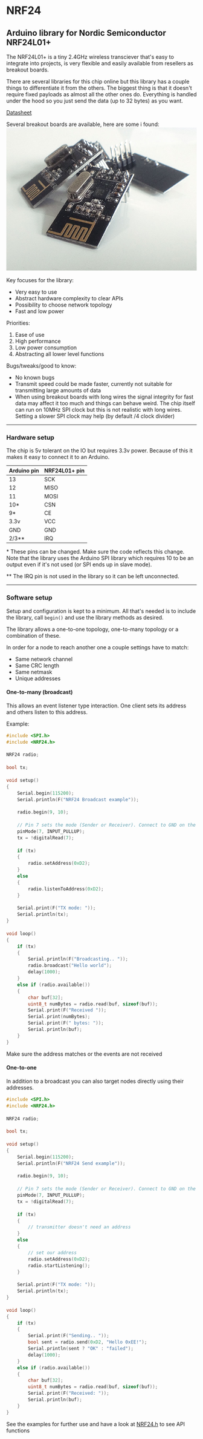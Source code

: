 # NRF24
## Arduino library for Nordic Semiconductor NRF24L01+

The NRF24L01+ is a tiny 2.4GHz wireless transciever that's easy to integrate into projects, is very flexible and easily available from resellers as breakout boards.

There are several libraries for this chip online but this library has a couple things to differentiate it from the others. The biggest thing is that it doesn't require fixed payloads as almost all the other ones do. Everything is handled under the hood so you just send the data (up to 32 bytes) as you want.

[Datasheet](http://www.nordicsemi.com/eng/content/download/2726/34069/file/nRF24L01P_Product_Specification_1_0.pdf)

Several breakout boards are available, here are some i found:
![Breakout boards](docs/boards.jpg)

Key focuses for the library:

* Very easy to use
* Abstract hardware complexity to clear APIs
* Possibility to choose network topology
* Fast and low power

Priorities:

1. Ease of use
2. High performance
3. Low power consumption
4. Abstracting all lower level functions

Bugs/tweaks/good to know:

* No known bugs
* Transmit speed could be made faster, currently not suitable for transmitting large amounts of data
* When using breakout boards with long wires the signal integrity for fast data may affect it too much and things can behave weird. The chip itself can run on 10MHz SPI clock but this is not realistic with long wires. Setting a slower SPI clock may help (by default /4 clock divider)


---

### Hardware setup

The chip is 5v tolerant on the IO but requires 3.3v power. Because of this it makes it easy to connect it to an Arduino.

Arduino pin | NRF24L01+ pin
----------- | -------------
13          | SCK
12          | MISO
11          | MOSI
10*         | CSN
9*          | CE
3.3v        | VCC
GND         | GND
2/3**       | IRQ

\* These pins can be changed. Make sure the code reflects this change. Note that the library uses the Arduino SPI library which requires 10 to be an output even if it's not used (or SPI ends up in slave mode).

\** The IRQ pin is not used in the library so it can be left unconnected.

---

### Software setup

Setup and configuration is kept to a minimum. All that's needed is to include the library, call ```begin()``` and use the library methods as desired.

The library allows a one-to-one topology, one-to-many topology or a combination of these.

In order for a node to reach another one a couple settings have to match:

* Same network channel
* Same CRC length
* Same netmask
* Unique addresses

#### One-to-many (broadcast)

This allows an event listener type interaction. One client sets its address and others listen to this address. 

Example:

```C++
#include <SPI.h>
#include <NRF24.h>

NRF24 radio;

bool tx;

void setup()
{
	Serial.begin(115200);
	Serial.println(F("NRF24 Broadcast example"));

	radio.begin(9, 10);

	// Pin 7 sets the mode (Sender or Receiver). Connect to GND on the sender
	pinMode(7, INPUT_PULLUP);
	tx = !digitalRead(7);

	if (tx)
	{
		radio.setAddress(0xD2);
	}
	else
	{
		radio.listenToAddress(0xD2);
	}

	Serial.print(F("TX mode: "));
	Serial.println(tx);
}

void loop()
{
	if (tx)
	{
		Serial.println(F("Broadcasting.. "));
		radio.broadcast("Hello world");
		delay(1000);
	}
	else if (radio.available())
	{
		char buf[32];
		uint8_t numBytes = radio.read(buf, sizeof(buf));
		Serial.print(F("Received "));
		Serial.print(numBytes);
		Serial.print(F(" bytes: "));
		Serial.println(buf);
	}
}
```
Make sure the address matches or the events are not received

#### One-to-one

In addition to a broadcast you can also target nodes directly using their addresses. 

```C++
#include <SPI.h>
#include <NRF24.h>

NRF24 radio;

bool tx;

void setup()
{
	Serial.begin(115200);
	Serial.println(F("NRF24 Send example"));

	radio.begin(9, 10);

	// Pin 7 sets the mode (Sender or Receiver). Connect to GND on the sender
	pinMode(7, INPUT_PULLUP);
	tx = !digitalRead(7);

	if (tx)
	{
		// transmitter doesn't need an address
	}
	else
	{
		// set our address
		radio.setAddress(0xD2);
		radio.startListening();
	}

	Serial.print(F("TX mode: "));
	Serial.println(tx);
}

void loop()
{
	if (tx)
	{
		Serial.print(F("Sending.. "));
		bool sent = radio.send(0xD2, "Hello 0xEE!");
		Serial.println(sent ? "OK" : "failed");
		delay(1000);
	}
	else if (radio.available())
	{
		char buf[32];
		uint8_t numBytes = radio.read(buf, sizeof(buf));
		Serial.print(F("Received: "));
		Serial.println(buf);
	}
}
```

See the examples for further use and have a look at [NRF24.h](NRF24.h) to see API functions
